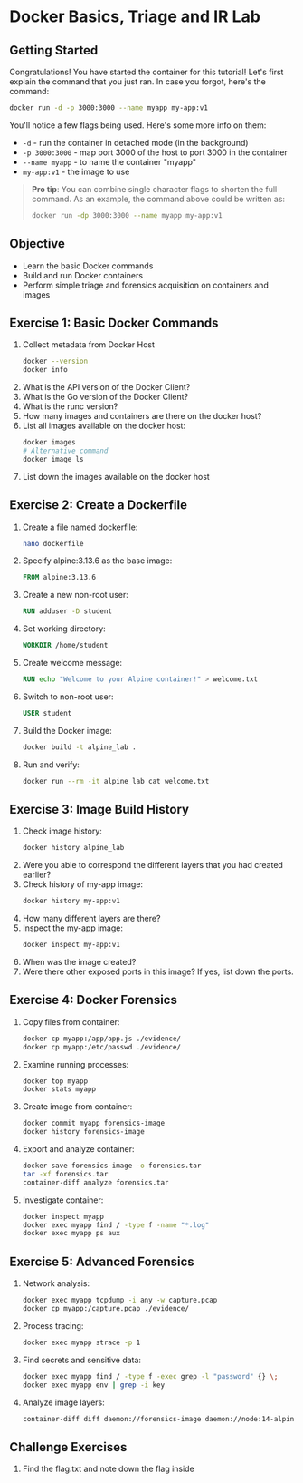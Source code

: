 # Docker Basics, Triage and IR Lab

## Getting Started
Congratulations! You have started the container for this tutorial! Let's first explain the command that you just ran. In case you forgot, here's the command:

```bash
docker run -d -p 3000:3000 --name myapp my-app:v1
```

You'll notice a few flags being used. Here's some more info on them:
- `-d` - run the container in detached mode (in the background)
- `-p 3000:3000` - map port 3000 of the host to port 3000 in the container
- `--name myapp` - to name the container "myapp"
- `my-app:v1` - the image to use

> **Pro tip**: You can combine single character flags to shorten the full command. As an example, the command above could be written as:
> ```bash
> docker run -dp 3000:3000 --name myapp my-app:v1
> ```

## Objective
- Learn the basic Docker commands
- Build and run Docker containers
- Perform simple triage and forensics acquisition on containers and images

## Exercise 1: Basic Docker Commands
1. Collect metadata from Docker Host
   ```bash
   docker --version
   docker info
   ```
2. What is the API version of the Docker Client?
3. What is the Go version of the Docker Client?
4. What is the runc version?
5. How many images and containers are there on the docker host?
6. List all images available on the docker host:
   ```bash
   docker images
   # Alternative command
   docker image ls
   ```
7. List down the images available on the docker host

## Exercise 2: Create a Dockerfile
1. Create a file named dockerfile:
   ```bash
   nano dockerfile
   ```

2. Specify alpine:3.13.6 as the base image:
   ```dockerfile
   FROM alpine:3.13.6
   ```

3. Create a new non-root user:
   ```dockerfile
   RUN adduser -D student
   ```

4. Set working directory:
   ```dockerfile
   WORKDIR /home/student
   ```

5. Create welcome message:
   ```dockerfile
   RUN echo "Welcome to your Alpine container!" > welcome.txt
   ```

6. Switch to non-root user:
   ```dockerfile
   USER student
   ```

7. Build the Docker image:
   ```bash
   docker build -t alpine_lab .
   ```

8. Run and verify:
   ```bash
   docker run --rm -it alpine_lab cat welcome.txt
   ```

## Exercise 3: Image Build History
1. Check image history:
   ```bash
   docker history alpine_lab
   ```
2. Were you able to correspond the different layers that you had created earlier?
3. Check history of my-app image:
   ```bash
   docker history my-app:v1
   ```
4. How many different layers are there?
5. Inspect the my-app image:
   ```bash
   docker inspect my-app:v1
   ```
6. When was the image created?
7. Were there other exposed ports in this image? If yes, list down the ports.

## Exercise 4: Docker Forensics
1. Copy files from container:
   ```bash
   docker cp myapp:/app/app.js ./evidence/
   docker cp myapp:/etc/passwd ./evidence/
   ```

2. Examine running processes:
   ```bash
   docker top myapp
   docker stats myapp
   ```

3. Create image from container:
   ```bash
   docker commit myapp forensics-image
   docker history forensics-image
   ```

4. Export and analyze container:
   ```bash
   docker save forensics-image -o forensics.tar
   tar -xf forensics.tar
   container-diff analyze forensics.tar
   ```

5. Investigate container:
   ```bash
   docker inspect myapp
   docker exec myapp find / -type f -name "*.log"
   docker exec myapp ps aux
   ```

## Exercise 5: Advanced Forensics
1. Network analysis:
   ```bash
   docker exec myapp tcpdump -i any -w capture.pcap
   docker cp myapp:/capture.pcap ./evidence/
   ```

2. Process tracing:
   ```bash
   docker exec myapp strace -p 1
   ```

3. Find secrets and sensitive data:
   ```bash
   docker exec myapp find / -type f -exec grep -l "password" {} \;
   docker exec myapp env | grep -i key
   ```

4. Analyze image layers:
   ```bash
   container-diff diff daemon://forensics-image daemon://node:14-alpine
   ```

## Challenge Exercises
1. Find the flag.txt and note down the flag inside
